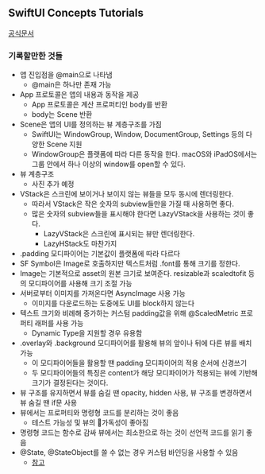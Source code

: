 ## SwiftUI Concepts Tutorials

[공식문서](https://developer.apple.com/tutorials/swiftui-concepts/exploring-the-structure-of-a-swiftui-app)

### 기록할만한 것들

- 앱 진입점을 @main으로 나타냄
	- @main은 하나만 존재 가능
- App 프로토콜은 앱의 내용과 동작을 제공
	- App 프로토콜은 계산 프로퍼티인 body를 반환
	- body는 Scene 반환
- Scene은 앱의 UI를 정의하는 뷰 계층구조를 가짐
	- SwiftUI는 WindowGroup, Window, DocumentGroup, Settings 등의 다양한 Scene 지원
	- WindowGroup은 플랫폼에 따라 다른 동작을 한다. macOS와 iPadOS에서는 그룹 안에서 하나 이상의 window를 open할 수 있다. 
- 뷰 계층구조
    - 사진 추가 예정
- VStack은 스크린에 보이거나 보이지 않는 뷰들을 모두 동시에 렌더링한다. 
	- 따라서 VStack은 작은 숫자의 subview들만을 가질 때 사용하면 좋다.
	- 많은 숫자의 subview들을 표시해야 한다면 LazyVStack을 사용하는 것이 좋다.
		- LazyVStack은 스크린에 표시되는 뷰만 렌더링한다.
		- LazyHStack도 마찬가지
- .padding 모디파이어는 기본값이 플랫폼에 따라 다르다
- SF Symbol은 Image로 호출하지만 텍스트처럼 .font를 통해 크기를 정한다. 
- Image는 기본적으로 asset의 원본 크기로 보여준다. resizable과 scaledtofit 등의 모디파이어를 사용해 크기 조절 가능
- 서버로부터 이미지를 가져온다면 AsyncImage 사용 가능
	- 이미지를 다운로드하는 도중에도 UI를 block하지 않는다
- 텍스트 크기와 비례해 증가하는 커스텀 padding값을 위해 @ScaledMetric 프로퍼티 래퍼를 사용 가능
	- Dynamic Type을 지원할 경우 유용함
- .overlay와 .background 모디파이어를 활용해 뷰의 앞이나 뒤에 다른 뷰를 배치 가능
	- 이 모디파이어들을 활용할 땐 padding 모디파이어의 적용 순서에 신경쓰기
	- 두 모디파이어들의 특징은 content가 해당 모디파이어가 적용되는 뷰에 기반해 크기가 결정된다는 것이다.
- 뷰 구조를 유지하면서 뷰를 숨길 땐 opacity, hidden 사용, 뷰 구조를 변경하면서 뷰 숨길 땐 if문 사용
- 뷰에서는 프로퍼티와 명령형 코드를 분리하는 것이 좋음
	- 테스트 가능성 및 뷰의 가독성이 좋아짐
- 명령형 코드는 함수로 감싸 뷰에서는 최소한으로 하는 것이 선언적 코드를 읽기 좋음
- @State, @StateObject를 쓸 수 없는 경우 커스텀 바인딩을 사용할 수 있음
	- [참고](https://developer.apple.com/tutorials/swiftui-concepts/defining-the-source-of-truth-using-a-custom-binding)
